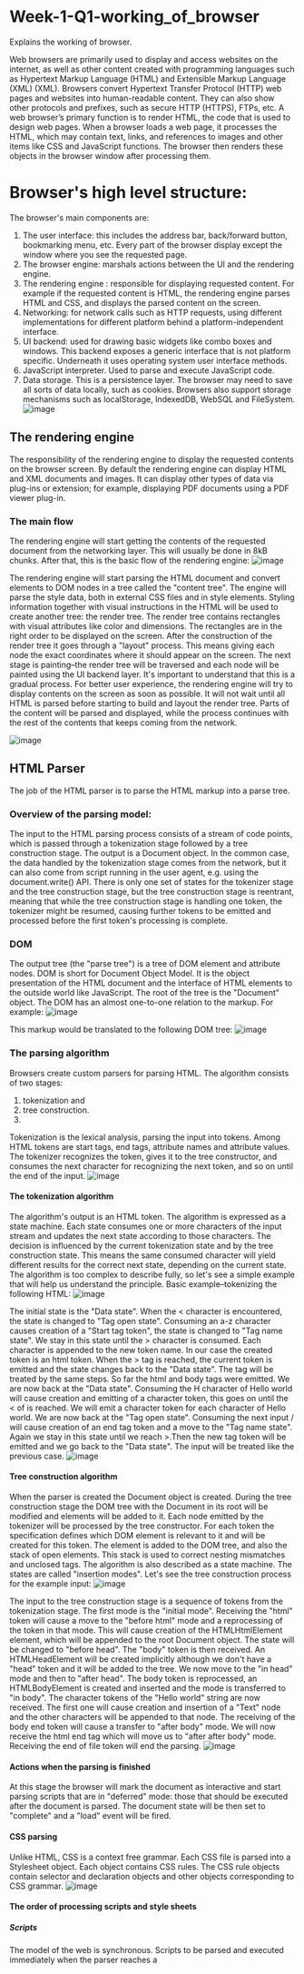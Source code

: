 # Week-1-Q1-working_of_browser
Explains the working of browser.

Web browsers are primarily used to display and access websites on the internet, as well as other content created with programming languages such as Hypertext Markup Language (HTML) and Extensible Markup Language (XML) (XML). Browsers convert Hypertext Transfer Protocol (HTTP) web pages and websites into human-readable content. They can also show other protocols and prefixes, such as secure HTTP (HTTPS), FTPs, etc.
A web browser’s primary function is to render HTML, the code that is used to design web pages. When a browser loads a web page, it processes the HTML, which may contain text, links, and references to images and other items like CSS and JavaScript functions. The browser then renders these objects in the browser window after processing them.
# Browser's high level structure:
The browser's main components are:
1.	The user interface: this includes the address bar, back/forward button, bookmarking menu, etc. Every part of the browser display except the window where you see the requested page.
2.	The browser engine: marshals actions between the UI and the rendering engine.
3.	The rendering engine : responsible for displaying requested content. For example if the requested content is HTML, the rendering engine parses HTML and CSS, and displays the parsed content on the screen.
4.	Networking: for network calls such as HTTP requests, using different implementations for different platform behind a platform-independent interface.
5.	UI backend: used for drawing basic widgets like combo boxes and windows. This backend exposes a generic interface that is not platform specific. Underneath it uses operating system user interface methods.
6.	JavaScript interpreter. Used to parse and execute JavaScript code.
7.	Data storage. This is a persistence layer. The browser may need to save all sorts of data locally, such as cookies. Browsers also support storage mechanisms such as localStorage, IndexedDB, WebSQL and FileSystem.
![image](https://user-images.githubusercontent.com/84844643/168432209-059a752e-1213-4074-be7e-52d0a6b0c562.png)
## The rendering engine
The responsibility of the rendering engine to display the requested contents on the browser screen.
By default the rendering engine can display HTML and XML documents and images. It can display other types of data via plug-ins or extension; for example, displaying PDF documents using a PDF viewer plug-in. 
### The main flow
The rendering engine will start getting the contents of the requested document from the networking layer. This will usually be done in 8kB chunks.
After that, this is the basic flow of the rendering engine:
![image](https://user-images.githubusercontent.com/84844643/168432586-00c714e8-6dc6-4ee5-a4b4-52c88cbcdbf4.png)

The rendering engine will start parsing the HTML document and convert elements to DOM nodes in a tree called the "content tree". The engine will parse the style data, both in external CSS files and in style elements. Styling information together with visual instructions in the HTML will be used to create another tree: the render tree.
The render tree contains rectangles with visual attributes like color and dimensions. The rectangles are in the right order to be displayed on the screen.
After the construction of the render tree it goes through a "layout" process. This means giving each node the exact coordinates where it should appear on the screen. The next stage is painting–the render tree will be traversed and each node will be painted using the UI backend layer.
It's important to understand that this is a gradual process. For better user experience, the rendering engine will try to display contents on the screen as soon as possible. It will not wait until all HTML is parsed before starting to build and layout the render tree. Parts of the content will be parsed and displayed, while the process continues with the rest of the contents that keeps coming from the network.

![image](https://user-images.githubusercontent.com/84844643/168432743-ffb9c418-4417-4523-befe-0923d7ca6a1a.png)

## HTML Parser
The job of the HTML parser is to parse the HTML markup into a parse tree.
### Overview of the parsing model:
The input to the HTML parsing process consists of a stream of code points, which is passed through a tokenization stage followed by a tree construction stage. The output is a Document object.
In the common case, the data handled by the tokenization stage comes from the network, but it can also come from script running in the user agent, e.g. using the document.write() API.
There is only one set of states for the tokenizer stage and the tree construction stage, but the tree construction stage is reentrant, meaning that while the tree construction stage is handling one token, the tokenizer might be resumed, causing further tokens to be emitted and processed before the first token's processing is complete.
### DOM
The output tree (the "parse tree") is a tree of DOM element and attribute nodes. DOM is short for Document Object Model. It is the object presentation of the HTML document and the interface of HTML elements to the outside world like JavaScript.
The root of the tree is the "Document" object.
The DOM has an almost one-to-one relation to the markup. For example:
![image](https://user-images.githubusercontent.com/84844643/168434284-8d79a0ad-5758-455d-9759-db4f63a0282a.png)

This markup would be translated to the following DOM tree:
![image](https://user-images.githubusercontent.com/84844643/168434432-63d2180d-2e21-466d-b7b6-9dad22286f68.png)

### The parsing algorithm
Browsers create custom parsers for parsing HTML.
The algorithm consists of two stages: 
1. tokenization and 
2. tree construction.
3. 
Tokenization is the lexical analysis, parsing the input into tokens. Among HTML tokens are start tags, end tags, attribute names and attribute values.
The tokenizer recognizes the token, gives it to the tree constructor, and consumes the next character for recognizing the next token, and so on until the end of the input.
![image](https://user-images.githubusercontent.com/84844643/168434910-8cc700ea-4e6a-4bcc-9667-59feb7ae425c.png)

#### The tokenization algorithm
The algorithm's output is an HTML token. The algorithm is expressed as a state machine. Each state consumes one or more characters of the input stream and updates the next state according to those characters. The decision is influenced by the current tokenization state and by the tree construction state. This means the same consumed character will yield different results for the correct next state, depending on the current state. The algorithm is too complex to describe fully, so let's see a simple example that will help us understand the principle.
Basic example–tokenizing the following HTML:
![image](https://user-images.githubusercontent.com/84844643/168435451-42d84658-eb97-4103-855a-ac053205626d.png)

The initial state is the "Data state". When the < character is encountered, the state is changed to "Tag open state". Consuming an a-z character causes creation of a "Start tag token", the state is changed to "Tag name state". We stay in this state until the > character is consumed. Each character is appended to the new token name. In our case the created token is an html token.
When the > tag is reached, the current token is emitted and the state changes back to the "Data state". The <body> tag will be treated by the same steps. So far the html and body tags were emitted. We are now back at the "Data state". Consuming the H character of Hello world will cause creation and emitting of a character token, this goes on until the < of </body> is reached. We will emit a character token for each character of Hello world.
We are now back at the "Tag open state". Consuming the next input / will cause creation of an end tag token and a move to the "Tag name state". Again we stay in this state until we reach >.Then the new tag token will be emitted and we go back to the "Data state". The </html> input will be treated like the previous case.
![image](https://user-images.githubusercontent.com/84844643/168435670-3e33180f-af6f-4d02-acc3-52c974cb3fe1.png)

#### Tree construction algorithm
When the parser is created the Document object is created. During the tree construction stage the DOM tree with the Document in its root will be modified and elements will be added to it. Each node emitted by the tokenizer will be processed by the tree constructor. For each token the specification defines which DOM element is relevant to it and will be created for this token. The element is added to the DOM tree, and also the stack of open elements. This stack is used to correct nesting mismatches and unclosed tags. The algorithm is also described as a state machine. The states are called "insertion modes".
Let's see the tree construction process for the example input:
![image](https://user-images.githubusercontent.com/84844643/168436009-60ee24e7-89d3-4400-96ee-e124c81ea12e.png)

The input to the tree construction stage is a sequence of tokens from the tokenization stage. The first mode is the "initial mode". Receiving the "html" token will cause a move to the "before html" mode and a reprocessing of the token in that mode. This will cause creation of the HTMLHtmlElement element, which will be appended to the root Document object.
The state will be changed to "before head". The "body" token is then received. An HTMLHeadElement will be created implicitly although we don't have a "head" token and it will be added to the tree.
We now move to the "in head" mode and then to "after head". The body token is reprocessed, an HTMLBodyElement is created and inserted and the mode is transferred to "in body".
The character tokens of the "Hello world" string are now received. The first one will cause creation and insertion of a "Text" node and the other characters will be appended to that node.
The receiving of the body end token will cause a transfer to "after body" mode. We will now receive the html end tag which will move us to "after after body" mode. Receiving the end of file token will end the parsing.
![image](https://user-images.githubusercontent.com/84844643/168436229-c6b25a5e-d021-444c-9e0e-4ec6ee900298.png)

#### Actions when the parsing is finished
At this stage the browser will mark the document as interactive and start parsing scripts that are in "deferred" mode: those that should be executed after the document is parsed. The document state will be then set to "complete" and a "load" event will be fired.

#### CSS parsing
Unlike HTML, CSS is a context free grammar.
Each CSS file is parsed into a Stylesheet object. Each object contains CSS rules. The CSS rule objects contain selector and declaration objects and other objects corresponding to CSS grammar.
![image](https://user-images.githubusercontent.com/84844643/168437158-d739f6f1-b777-46c3-89f0-23f9ef6c6ef1.png)

#### The order of processing scripts and style sheets
##### Scripts
The model of the web is synchronous. Scripts to be parsed and executed immediately when the parser reaches a <script> tag. The parsing of the document halts until the script has been executed. If the script is external then the resource must first be fetched from the network–this is also done synchronously, and parsing halts until the resource is fetched. 
This was the model for many years and is also specified in HTML4 and 5 specifications. 
The "defer" attribute can be added to a script, in which case it will not halt document parsing and will execute after the document is parsed. 
HTML5 adds an option to mark the script as asynchronous so it will be parsed and executed by a different thread.

##### Speculative parsing
Both WebKit and Firefox do this optimization. While executing scripts, another thread parses the rest of the document and finds out what other resources need to be loaded from the network and loads them. In this way, resources can be loaded on parallel connections and overall speed is improved. 
Note: the speculative parser only parses references to external resources like external scripts, style sheets and images: it doesn't modify the DOM tree–that is left to the main parser.

##### Style sheets
Style sheets on the other hand have a different model. Conceptually it seems that since style sheets don't change the DOM tree, there is no reason to wait for them and stop the document parsing. There is an issue, though, of scripts asking for style information during the document parsing stage. If the style is not loaded and parsed yet, the script will get wrong answers and apparently this caused lots of problems. It seems to be an edge case but is quite common. Firefox blocks all scripts when there is a style sheet that is still being loaded and parsed. 
WebKit blocks scripts only when they try to access certain style properties that may be affected by unloaded style sheets.

#### Render tree construction
While the DOM tree is being constructed, the browser constructs another tree, the render tree. This tree is of visual elements in the order in which they will be displayed. It is the visual representation of the document. The purpose of this tree is to enable painting the contents in their correct order.
Firefox calls the elements in the render tree "frames". WebKit uses the term renderer or render object.
A renderer knows how to lay out and paint itself and its children.
WebKit's RenderObject class, the base class of the renderers, has the following definition:
  
![image](https://user-images.githubusercontent.com/84844643/168438785-461a9a9d-51ec-4eaa-8519-1738a78c204d.png)

Each renderer represents a rectangular area usually corresponding to a node's CSS box, as described by the CSS2 spec. It includes geometric information like width, height and position.
The box type is affected by the "display" value of the style attribute that is relevant to the node. Here is WebKit code for deciding what type of renderer should be created for a DOM node, according to the display attribute:
  
![image](https://user-images.githubusercontent.com/84844643/168438923-78b1fb8c-147a-4a39-b0b3-2f1e5e49a7a9.png)

The element type is also considered: for example, form controls and tables have special frames.
In WebKit if an element wants to create a special renderer, it will override the createRenderer() method. The renderers point to style objects that contains non geometric information.

#### The render tree relation to the DOM tree
The renderers correspond to DOM elements, but the relation is not one to one. Non-visual DOM elements will not be inserted in the render tree. An example is the "head" element. Also elements whose display value was assigned to "none" will not appear in the tree (whereas elements with "hidden" visibility will appear in the tree).
There are DOM elements which correspond to several visual objects. These are usually elements with complex structure that cannot be described by a single rectangle. For example, the "select" element has three renderers: one for the display area, one for the drop down list box and one for the button. Also when text is broken into multiple lines because the width is not sufficient for one line, the new lines will be added as extra renderers.
Another example of multiple renderers is broken HTML. According to the CSS spec an inline element must contain either only block elements or only inline elements. In the case of mixed content, anonymous block renderers will be created to wrap the inline elements.
Some render objects correspond to a DOM node but not in the same place in the tree. Floats and absolutely positioned elements are out of flow, placed in a different part of the tree, and mapped to the real frame. A placeholder frame is where they should have been.
  
![image](https://user-images.githubusercontent.com/84844643/168438992-abf0517f-98ca-45aa-ad77-3d9f2522faa0.png)

#### The flow of constructing the tree
In Firefox, the presentation is registered as a listener for DOM updates. The presentation delegates frame creation to the FrameConstructor and the constructor resolves style and creates a frame.
In WebKit the process of resolving the style and creating a renderer is called "attachment". Every DOM node has an "attach" method. Attachment is synchronous, node insertion to the DOM tree calls the new node "attach" method.
Processing the html and body tags results in the construction of the render tree root. The root render object corresponds to what the CSS spec calls the containing block: the top most block that contains all other blocks. Its dimensions are the viewport: the browser window display area dimensions. Firefox calls it ViewPortFrame and WebKit calls it RenderView. This is the render object that the document points to. The rest of the tree is constructed as a DOM nodes insertion.

#### Style Computation
Building the render tree requires calculating the visual properties of each render object. This is done by calculating the style properties of each element.
The style includes style sheets of various origins, inline style elements and visual properties in the HTML (like the "bgcolor" property).The later is translated to matching CSS style properties.
The origins of style sheets are the browser's default style sheets, the style sheets provided by the page author and user style sheets–these are style sheets provided by the browser user (browsers let you define your favorite styles. In Firefox, for instance, this is done by placing a style sheet in the "Firefox Profile" folder).
Style computation brings up a few difficulties:
1.	Style data is a very large construct, holding the numerous style properties, this can cause memory problems.
2.	Finding the matching rules for each element can cause performance issues if it's not optimized. Traversing the entire rule list for each element to find matches is a heavy task. Selectors can have complex structure that can cause the matching process to start on a seemingly promising path that is proven to be futile and another path has to be tried.
For example–this compound selector:
  
![image](https://user-images.githubusercontent.com/84844643/168439215-4d8305c5-2fad-44f0-b5c5-8109dbd0c974.png)

Means the rules apply to a <div> who is the descendant of 3 divs. Suppose you want to check if the rule applies for a given <div> element. You choose a certain path up the tree for checking. You may need to traverse the node tree up just to find out there are only two divs and the rule does not apply. You then need to try other paths in the tree.
  
3.	Applying the rules involves quite complex cascade rules that define the hierarchy of the rules.
Let's see how the browsers face these issues:
  
#### Sharing style data
WebKit nodes references style objects (RenderStyle). These objects can be shared by nodes in some conditions. The nodes are siblings or cousins and:
1.	The elements must be in the same mouse state (e.g., one can't be in :hover while the other isn't)
2.	Neither element should have an id
3.	The tag names should match
4.	The class attributes should match
5.	The set of mapped attributes must be identical
6.	The link states must match
7.	The focus states must match
8.	Neither element should be affected by attribute selectors, where affected is defined as having any selector match that uses an attribute selector in any position within the selector at all
9.	There must be no inline style attribute on the elements
10.	There must be no sibling selectors in use at all. WebCore simply throws a global switch when any sibling selector is encountered and disables style sharing for the entire document when they are present. This includes the + selector and selectors like :first-child and :last-child.

#### Firefox rule tree
Firefox has two extra trees for easier style computation: the rule tree and style context tree. WebKit also has style objects but they are not stored in a tree like the style context tree, only the DOM node points to its relevant style.
![image](https://user-images.githubusercontent.com/84844643/168439384-25c72d17-8a36-4e15-9fd7-efd19d31462c.png)

The style contexts contain end values. The values are computed by applying all the matching rules in the correct order and performing manipulations that transform them from logical to concrete values. For example, if the logical value is a percentage of the screen it will be calculated and transformed to absolute units. The rule tree idea is really clever. It enables sharing these values between nodes to avoid computing them again. This also saves space.

All the matched rules are stored in a tree. The bottom nodes in a path have higher priority. The tree contains all the paths for rule matches that were found. Storing the rules is done lazily. The tree isn't calculated at the beginning for every node, but whenever a node style needs to be computed the computed paths are added to the tree.

The idea is to see the tree paths as words in a lexicon. Lets say we already computed this rule tree:
  ![image](https://user-images.githubusercontent.com/84844643/168439402-a0d3d81d-8abc-4b86-a90e-c5208d9d91c7.png)

Suppose we need to match rules for another element in the content tree, and find out the matched rules (in the correct order) are B-E-I. We already have this path in the tree because we already computed path A-B-E-I-L. We will now have less work to do.
Let's see how the tree saves us work.

##### Division into structs
The style contexts are divided into structs. Those structs contain style information for a certain category like border or color. All the properties in a struct are either inherited or non inherited. Inherited properties are properties that unless defined by the element, are inherited from its parent. Non inherited properties (called "reset" properties) use default values if not defined.

The tree helps us by caching entire structs (containing the computed end values) in the tree. The idea is that if the bottom node didn't supply a definition for a struct, a cached struct in an upper node can be used.

##### Computing the style contexts using the rule tree
When computing the style context for a certain element, we first compute a path in the rule tree or use an existing one. We then begin to apply the rules in the path to fill the structs in our new style context. We start at the bottom node of the path–the one with the highest precedence (usually the most specific selector) and traverse the tree up until our struct is full. If there is no specification for the struct in that rule node, then we can greatly optimize–we go up the tree until we find a node that specifies it fully and simply point to it–that's the best optimization–the entire struct is shared. This saves computation of end values and memory.
If we find partial definitions we go up the tree until the struct is filled.

If we didn't find any definitions for our struct then, in case the struct is an "inherited" type, we point to the struct of our parent in the context tree. In this case we also succeeded in sharing structs. If it's a reset struct then default values will be used.

If the most specific node does add values then we need to do some extra calculations for transforming it to actual values. We then cache the result in the tree node so it can be used by children.

In case an element has a sibling or a brother that points to the same tree node then the entire style context can be shared between them.

Lets see an example: Suppose we have this HTML
  
![image](https://user-images.githubusercontent.com/84844643/168439462-7c48c70f-a1f3-4e8f-850d-7d6b03dbdffe.png)
And the following rules:
  
  ![image](https://user-images.githubusercontent.com/84844643/168439481-d98fa9e4-1e65-4ebc-a1be-251beb0e910d.png)

  To simplify things let's say we need to fill out only two structs: the color struct and the margin struct. The color struct contains only one member: the color The margin struct contains the four sides.
The resulting rule tree will look like this (the nodes are marked with the node name: the number of the rule they point at):
  
![image](https://user-images.githubusercontent.com/84844643/168439508-b46e472e-2599-4d60-b50e-3e4eb9e0f1ff.png)

  The context tree will look like this (node name: rule node they point to):
  
  ![image](https://user-images.githubusercontent.com/84844643/168439526-48602bfb-2a21-4ca1-84fd-90dd28c47beb.png)

Suppose we parse the HTML and get to the second <div> tag. We need to create a style context for this node and fill its style structs.
We will match the rules and discover that the matching rules for the <div> are 1, 2 and 6. This means there is already an existing path in the tree that our element can use and we just need to add another node to it for rule 6 (node F in the rule tree).
We will create a style context and put it in the context tree. The new style context will point to node F in the rule tree.

We now need to fill the style structs. We will begin by filling out the margin struct. Since the last rule node (F) doesn't add to the margin struct, we can go up the tree until we find a cached struct computed in a previous node insertion and use it. We will find it on node B, which is the uppermost node that specified margin rules.

We do have a definition for the color struct, so we can't use a cached struct. Since color has one attribute we don't need to go up the tree to fill other attributes. We will compute the end value (convert string to RGB etc) and cache the computed struct on this node.

The work on the second <span> element is even easier. We will match the rules and come to the conclusion that it points to rule G, like the previous span. Since we have siblings that point to the same node, we can share the entire style context and just point to the context of the previous span.

For structs that contain rules that are inherited from the parent, caching is done on the context tree (the color property is actually inherited, but Firefox treats it as reset and caches it on the rule tree).
For instance if we added rules for fonts in a paragraph:
  
  ![image](https://user-images.githubusercontent.com/84844643/168439563-3475ad04-1781-4068-8770-977f33a13872.png)

  Then the paragraph element, which is a child of the div in the context tree, could have shared the same font struct as his parent. This is if no font rules were specified for the paragraph.
In WebKit, who does not have a rule tree, the matched declarations are traversed four times. First non-important high priority properties are applied (properties that should be applied first because others depend on them, such as display), then high priority important, then normal priority non-important, then normal priority important rules. This means that properties that appear multiple times will be resolved according to the correct cascade order.
  
##### Manipulating the rules for an easy match
There are several sources for style rules:
![image](https://user-images.githubusercontent.com/84844643/168439758-1467a690-bbec-432e-b1c3-772b0cb126f6.png)

  The last two are easily matched to the element since he owns the style attributes and HTML attributes can be mapped using the element as the key.
After parsing the style sheet, the rules are added to one of several hash maps, according to the selector. There are maps by id, by class name, by tag name and a general map for anything that doesn't fit into those categories. If the selector is an id, the rule will be added to the id map, if it's a class it will be added to the class map etc.
This manipulation makes it much easier to match rules. There is no need to look in every declaration: we can extract the relevant rules for an element from the maps. This optimization eliminates 95+% of the rules, so that they need not even be considered during the matching process.

#### Applying the rules in the correct cascade order
The style object has properties corresponding to every visual attribute (all CSS attributes but more generic). If the property is not defined by any of the matched rules, then some properties can be inherited by the parent element style object. Other properties have default values.

The problem begins when there is more than one definition–here comes the cascade order to solve the issue.

#### Style sheet cascade order
A declaration for a style property can appear in several style sheets, and several times inside a style sheet. This means the order of applying the rules is very important. This is called the "cascade" order. According to CSS2 spec, the cascade order is (from low to high):
1. Browser declarations
2. User normal declarations
3. Author normal declarations
4. Author important declarations
5. User important declarations
  
The browser declarations are least important and the user overrides the author only if the declaration was marked as important. Declarations with the same order will be sorted by specificity and then the order they are specified. The HTML visual attributes are translated to matching CSS declarations . They are treated as author rules with low priority.
 
#### Specificity
The selector specificity is defined by the CSS2 specification as follows:
•	count 1 if the declaration it is from is a 'style' attribute rather than a rule with a selector, 0 otherwise (= a)
•	count the number of ID attributes in the selector (= b)
•	count the number of other attributes and pseudo-classes in the selector (= c)
•	count the number of element names and pseudo-elements in the selector (= d)
Concatenating the four numbers a-b-c-d (in a number system with a large base) gives the specificity.
The number base you need to use is defined by the highest count you have in one of the categories.
For example, if a=14 you can use hexadecimal base. In the unlikely case where a=17 you will need a 17 digits number base. The later situation can happen with a selector like this: html body div div p ... (17 tags in your selector.. not very likely).
Some examples:
  
![image](https://user-images.githubusercontent.com/84844643/168439961-8cd1c942-bc52-4196-801b-04371060a59f.png)

##### Sorting the rules
After the rules are matched, they are sorted according to the cascade rules. WebKit uses bubble sort for small lists and merge sort for big ones. WebKit implements sorting by overriding the ">" operator for the rules:
  ![image](https://user-images.githubusercontent.com/84844643/168439982-aeca6991-c46f-4d9b-9856-04db3f4c1ee2.png)

##### Gradual process
WebKit uses a flag that marks if all top level style sheets (including @imports) have been loaded. If the style is not fully loaded when attaching, place holders are used and it is marked in the document, and they will be recalculated once the style sheets were loaded.

### Layout
When the renderer is created and added to the tree, it does not have a position and size. Calculating these values is called layout or reflow.
HTML uses a flow based layout model, meaning that most of the time it is possible to compute the geometry in a single pass. Elements later ``in the flow'' typically do not affect the geometry of elements that are earlier ``in the flow'', so layout can proceed left-to-right, top-to-bottom through the document. There are exceptions: for example, HTML tables may require more than one pass (3.5).
The coordinate system is relative to the root frame. Top and left coordinates are used.
Layout is a recursive process. It begins at the root renderer, which corresponds to the <html> element of the HTML document. Layout continues recursively through some or all of the frame hierarchy, computing geometric information for each renderer that requires it.
The position of the root renderer is 0,0 and its dimensions are the viewport–the visible part of the browser window.
All renderers have a "layout" or "reflow" method, each renderer invokes the layout method of its children that need layout.

  #### Dirty bit system
In order not to do a full layout for every small change, browsers use a "dirty bit" system. A renderer that is changed or added marks itself and its children as "dirty": needing layout.
There are two flags: "dirty", and "children are dirty" which means that although the renderer itself may be OK, it has at least one child that needs a layout.

  #### Global and incremental layout
Layout can be triggered on the entire render tree–this is "global" layout. This can happen as a result of:
1.	A global style change that affects all renderers, like a font size change.
2.	As a result of a screen being resized
Layout can be incremental, only the dirty renderers will be laid out (this can cause some damage which will require extra layouts).
Incremental layout is triggered (asynchronously) when renderers are dirty. For example when new renderers are appended to the render tree after extra content came from the network and was added to the DOM tree.
![image](https://user-images.githubusercontent.com/84844643/168440116-66b1059d-e33f-4ce7-8eaf-83b52081a01d.png)

##### Asynchronous and Synchronous layout
Incremental layout is done asynchronously. Firefox queues "reflow commands" for incremental layouts and a scheduler triggers batch execution of these commands. WebKit also has a timer that executes an incremental layout–the tree is traversed and "dirty" renderers are layout out.
Scripts asking for style information, like "offsetHeight" can trigger incremental layout synchronously.
Global layout will usually be triggered synchronously.
Sometimes layout is triggered as a callback after an initial layout because some attributes, like the scrolling position changed.

  ##### Optimizations
When a layout is triggered by a "resize" or a change in the renderer position(and not size), the renders sizes are taken from a cache and not recalculated..
In some cases only a sub tree is modified and layout does not start from the root. This can happen in cases where the change is local and does not affect its surroundings–like text inserted into text fields (otherwise every keystroke would trigger a layout starting from the root).

  ##### The layout process
The layout usually has the following pattern:
1.	Parent renderer determines its own width.
2.	Parent goes over children and:
0.	Place the child renderer (sets its x and y).
1.	Calls child layout if needed–they are dirty or we are in a global layout, or for some other reason–which calculates the child's height.
3.	Parent uses children's accumulative heights and the heights of margins and padding to set its own height–this will be used by the parent renderer's parent.
4.	Sets its dirty bit to false.
Firefox uses a "state" object(nsHTMLReflowState) as a parameter to layout (termed "reflow"). Among others the state includes the parents width.
The output of the Firefox layout is a "metrics" object(nsHTMLReflowMetrics). It will contain the renderer computed height.

  #### Width calculation
The renderer's width is calculated using the container block's width, the renderer's style "width" property, the margins and borders.
For example the width of the following div:
  
![image](https://user-images.githubusercontent.com/84844643/168440187-4460f67d-adb6-426b-b515-ee7a6f9b5ad5.png)

  Would be calculated by WebKit as the following(class RenderBox method calcWidth):
•	The container width is the maximum of the containers availableWidth and 0. The availableWidth in this case is the contentWidth which is calculated as:
  
![image](https://user-images.githubusercontent.com/84844643/168440260-53c51e1c-b965-42b9-a3c5-9344baec40cd.png)

  clientWidth and clientHeight represent the interior of an object excluding border and scrollbar.
•	The elements width is the "width" style attribute. It will be calculated as an absolute value by computing the percentage of the container width.
•	The horizontal borders and paddings are now added.
So far this was the calculation of the "preferred width". Now the minimum and maximum widths will be calculated.
If the preferred width is greater then the maximum width, the maximum width is used. If it is less then the minimum width (the smallest unbreakable unit) then the minimum width is used.
The values are cached in case a layout is needed, but the width does not change.

#### Painting
In the painting stage, the render tree is traversed and the renderer's "paint()" method is called to display content on the screen. Painting uses the UI infrastructure component.
##### Global and Incremental
Like layout, painting can also be global–the entire tree is painted–or incremental. In incremental painting, some of the renderers change in a way that does not affect the entire tree. The changed renderer invalidates its rectangle on the screen. This causes the OS to see it as a "dirty region" and generate a "paint" event. The OS does it cleverly and coalesces several regions into one. In Chrome it is more complicated because the renderer is in a different process then the main process. Chrome simulates the OS behavior to some extent. The presentation listens to these events and delegates the message to the render root. The tree is traversed until the relevant renderer is reached. It will repaint itself (and usually its children).

#### The painting order
CSS2 defines the order of the painting process. This is actually the order in which the elements are stacked in the stacking contexts. This order affects painting since the stacks are painted from back to front. The stacking order of a block renderer is:
1.	background color
2.	background image
3.	border
4.	children
5.	outline

  ##### Firefox display list
Firefox goes over the render tree and builds a display list for the painted rectangular. It contains the renderers relevant for the rectangular, in the right painting order (backgrounds of the renderers, then borders etc). That way the tree needs to be traversed only once for a repaint instead of several times–painting all backgrounds, then all images, then all borders etc.
Firefox optimizes the process by not adding elements that will be hidden, like elements completely beneath other opaque elements.
WebKit rectangle storage
Before repainting, WebKit saves the old rectangle as a bitmap. It then paints only the delta between the new and old rectangles.

##### Dynamic changes
The browsers try to do the minimal possible actions in response to a change. So changes to an element's color will cause only repaint of the element. Changes to the element position will cause layout and repaint of the element, its children and possibly siblings. Adding a DOM node will cause layout and repaint of the node. Major changes, like increasing font size of the "html" element, will cause invalidation of caches, relayout and repaint of the entire tree.

 ##### The rendering engine's threads
The rendering engine is single threaded. Almost everything, except network operations, happens in a single thread. In Firefox and Safari this is the main thread of the browser. In Chrome it's the tab process main thread.
Network operations can be performed by several parallel threads. The number of parallel connections is limited (usually 2–6 connections).

 ##### Event loop
The browser main thread is an event loop. It's an infinite loop that keeps the process alive. It waits for events (like layout and paint events) and processes them. This is Firefox code for the main event loop:
  
![image](https://user-images.githubusercontent.com/84844643/168440373-04752da7-9afc-4099-b142-7065f98ccf65.png)

  